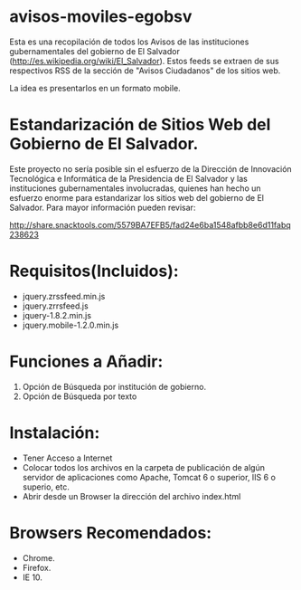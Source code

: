 avisos-moviles-egobsv
=====================

Esta es una recopilación de todos los Avisos de las instituciones gubernamentales del gobierno de El Salvador (http://es.wikipedia.org/wiki/El_Salvador). Estos feeds se extraen de sus respectivos RSS de la sección de "Avisos Ciudadanos" de los sitios web.

La idea es presentarlos en un formato mobile.

Estandarización de Sitios Web del Gobierno de El Salvador.
==============================================================
Este proyecto no sería posible sin el esfuerzo de la Dirección de Innovación Tecnológica e Informática de la Presidencia de El Salvador y las instituciones gubernamentales involucradas, quienes han hecho un
esfuerzo enorme para estandarizar los sitios web del gobierno de El Salvador. Para mayor información pueden revisar:

http://share.snacktools.com/5579BA7EFB5/fad24e6ba1548afbb8e6d11fabq238623

Requisitos(Incluidos):
===========
* jquery.zrssfeed.min.js
* jquery.zrrsfeed.js
* jquery-1.8.2.min.js
* jquery.mobile-1.2.0.min.js

Funciones a Añadir:
===================
1) Opción de Búsqueda por institución de gobierno.
2) Opción de Búsqueda por texto

Instalación:
=============
* Tener Acceso a Internet
* Colocar todos los archivos en la carpeta de publicación de algún servidor de aplicaciones como Apache, Tomcat 6 o superior, IIS 6 o superio, etc.
* Abrir desde un Browser la dirección del archivo index.html

Browsers Recomendados:
======================
* Chrome.
* Firefox.
* IE 10.
